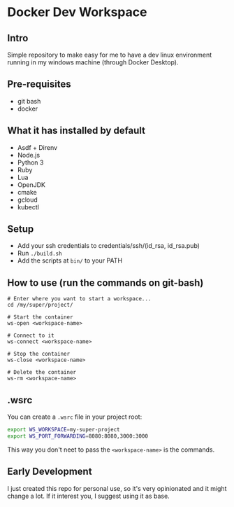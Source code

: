 # Docker Dev Workspace
## Intro
Simple repository to make easy for me to have a dev linux environment running in
my windows machine (through Docker Desktop).

## Pre-requisites
- git bash
- docker

## What it has installed by default
- Asdf + Direnv
- Node.js
- Python 3
- Ruby
- Lua
- OpenJDK
- cmake
- gcloud
- kubectl

## Setup
* Add your ssh credentials to credentials/ssh/(id_rsa, id_rsa.pub)
* Run `./build.sh`
* Add the scripts at `bin/` to your PATH

## How to use (run the commands on git-bash)
```
# Enter where you want to start a workspace...
cd /my/super/project/

# Start the container
ws-open <workspace-name>

# Connect to it
ws-connect <workspace-name>

# Stop the container
ws-close <workspace-name>

# Delete the container
ws-rm <workspace-name>
```

## .wsrc
You can create a `.wsrc` file in your project root:
```sh
export WS_WORKSPACE=my-super-project
export WS_PORT_FORWARDING=8080:8080,3000:3000
```

This way you don't neet to pass the `<workspace-name>` is the commands.


## Early Development
I just created this repo for personal use, so it's very opinionated and it might change a lot.
If it interest you, I suggest using it as base.